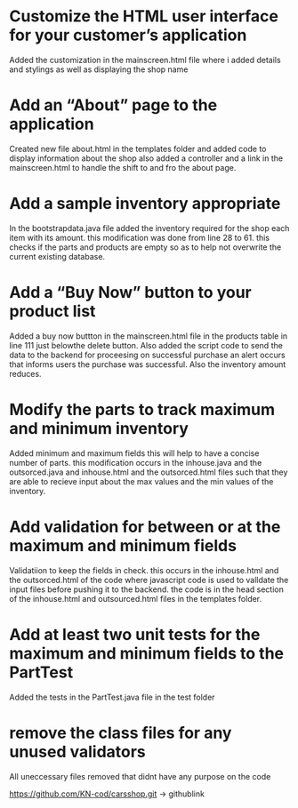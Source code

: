 # Customize the HTML user interface for your customer’s application
Added the customization in the mainscreen.html file where i added details and stylings as well as displaying the shop name
# Add an “About” page to the application
Created new file about.html in the templates folder and added code to display information about the shop also added a controller and a  link in the mainscreen.html to handle the shift to and fro the about page.
# Add a sample inventory appropriate
In the bootstrapdata.java file added the inventory required for the shop each item with its amount. this modification was done from line 28 to 61. this checks if the parts and products are empty so as to help not overwrite the current existing database.
# Add a “Buy Now” button to your product list
Added a buy now buttton in the mainscreen.html file in the products table in line 111 just belowthe delete button. Also added the script code to send the data to the backend for proceesing on successful purchase an alert occurs that informs users the purchase was successful. Also the inventory amount reduces.
# Modify the parts to track maximum and minimum inventory
Added minimum and maximum fields this will help to have a concise number of parts. this modification occurs in the inhouse.java and the outsorced.java  and inhouse.html and the outsorced.html files such that they are able to recieve input about the max values and the min values of the inventory.
# Add validation for between or at the maximum and minimum fields
Validatiion to keep the fields in check. this occurs in the inhouse.html and the outsorced.html of the code where javascript code is used to valldate the input files before pushing it to the backend. the code is in the head section of the inhouse.html and outsourced.html files in the templates folder.

# Add at least two unit tests for the maximum and minimum fields to the PartTest
Added the tests in the PartTest.java file in the test folder

# remove the class files for any unused validators
All uneccessary files removed that didnt have any purpose on the code 

https://github.com/KN-cod/carsshop.git -> githublink